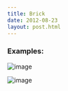 ```yaml
---
title: Brick 
date: 2012-08-23
layout: post.html
---
```


### Examples:
![image](https://user-images.githubusercontent.com/19536044/58280842-21949580-7d67-11e9-8b32-d5204549c1d9.png)

![image](https://user-images.githubusercontent.com/19536044/58280888-4557db80-7d67-11e9-9ba4-b31f77a64635.png)